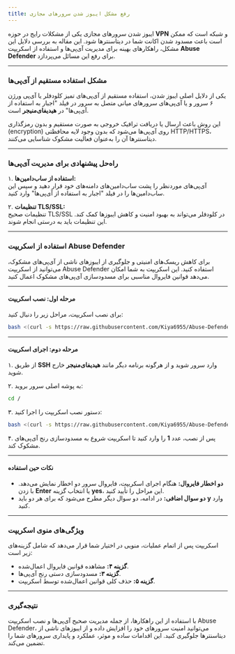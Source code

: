 ```yaml
---
title: رفع مشکل ایبوز شدن سرورهای مجازی
---
```


ایبوز شدن سرورهای مجازی یکی از مشکلات رایج در حوزه **VPN** و شبکه است که ممکن است باعث مسدود شدن اکانت شما در دیتاسنترها شود. این مقاله به بررسی دلایل این مشکل، راهکارهای بهینه برای مدیریت آی‌پی‌ها و استفاده از اسکریپت **Abuse Defender** برای رفع این مسائل می‌پردازد.  

---

### **مشکل استفاده مستقیم از آی‌پی‌ها** 
یکی از دلایل اصلی ایبوز شدن، استفاده مستقیم از آی‌پی‌های تمیز کلودفلر یا آی‌پی ورژن ۶ سرور و یا آی‌پی‌های سرورهای میانی متصل به سرور در فیلد "اجبار به استفاده از آی‌پی‌ها" در **هیدیفای‌منیجر** است.  

این روش باعث ارسال یا دریافت ترافیک خروجی به صورت مستقیم و بدون رمزگذاری (encryption) روی آی‌پی‌ها می‌شود که بدون وجود لایه محافظتی HTTP/HTTPS، دیتاسنترها آن را به‌عنوان فعالیت مشکوک شناسایی می‌کنند.  

---

### **راه‌حل پیشنهادی برای مدیریت آی‌پی‌ها**  

۱. **استفاده از ساب‌دامین‌ها:**  
   آی‌پی‌های موردنظر را پشت ساب‌دامین‌های دامنه‌های خود قرار دهید و سپس این ساب‌دامین‌ها را در فیلد "اجبار به استفاده از آی‌پی‌ها" وارد کنید.  

۲. **تنظیمات TLS/SSL:**  
   تنظیمات صحیح TLS/SSL در کلودفلر می‌تواند به بهبود امنیت و کاهش ایبوزها کمک کند. این تنظیمات باید به درستی انجام شوند.  

---

### **استفاده از اسکریپت Abuse Defender**  
برای کاهش ریسک‌های امنیتی و جلوگیری از ایبوزهای ناشی از آی‌پی‌های مشکوک، می‌توانید از اسکریپت Abuse Defender استفاده کنید. این اسکریپت به شما امکان می‌دهد قوانین فایروال مناسبی برای مسدودسازی آی‌پی‌های مشکوک اعمال کنید.  

---

#### **مرحله اول: نصب اسکریپت**  
برای نصب اسکریپت، مراحل زیر را دنبال کنید:  

<div dir="ltr">

```bash
bash <(curl -s https://raw.githubusercontent.com/Kiya6955/Abuse-Defender/main/abuse-defender.sh)
```

</div>

---

#### **مرحله دوم: اجرای اسکریپت**  

۱. از طریق **SSH** وارد سرور شوید و از هرگونه برنامه دیگر مانند **هیدیفای‌منیجر** خارج شوید.  

۲. به پوشه اصلی سرور بروید:  
<div dir="ltr">

```bash
cd /
```

</div>

۳. دستور نصب اسکریپت را اجرا کنید:  
<div dir="ltr">

```bash
bash <(curl -s https://raw.githubusercontent.com/Kiya6955/Abuse-Defender/main/abuse-defender.sh)
```

</div>

۴. پس از نصب، عدد **1** را وارد کنید تا اسکریپت شروع به مسدودسازی رنج آی‌پی‌های مشکوک کند.  

---

#### **نکات حین استفاده**  

- **دو اخطار فایروال:** هنگام اجرای اسکریپت، فایروال سرور دو اخطار نمایش می‌دهد. با زدن **Enter** یا انتخاب گزینه **yes**، این مراحل را تأیید کنید.  
- **دو سوال اضافی:** در ادامه، دو سوال دیگر مطرح می‌شود که برای هر دو باید **y** وارد کنید.  

---

### **ویژگی‌های منوی اسکریپت**  

اسکریپت پس از اتمام عملیات، منویی در اختیار شما قرار می‌دهد که شامل گزینه‌های زیر است:  

- **گزینه ۴:** مشاهده قوانین فایروال اعمال‌شده.  
- **گزینه ۳:** مسدودسازی دستی رنج آی‌پی‌ها.  
- **گزینه ۵:** حذف کلی قوانین اعمال‌شده توسط اسکریپت.  

---

### **نتیجه‌گیری**  
با استفاده از این راهکارها، از جمله مدیریت صحیح آی‌پی‌ها و نصب اسکریپت Abuse Defender، می‌توانید امنیت سرورهای خود را افزایش داده و از ایبوزهای ناشی از دیتاسنترها جلوگیری کنید. این اقدامات ساده و موثر، عملکرد و پایداری سرورهای شما را تضمین می‌کند.  
